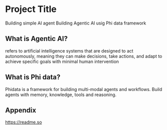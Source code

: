 
# Project Title

Building simple AI agent
Building Agentic AI usig Phi data framework 


## What is Agentic AI?
refers to artificial intelligence systems that are designed to act autonomously, 
meaning they can make decisions, take actions, and adapt to achieve specific goals with minimal human intervention
## What is Phi data?
Phidata is a framework for building multi-modal agents and workflows. Build agents with memory, knowledge, tools and reasoning.
## Appendix

https://readme.so

